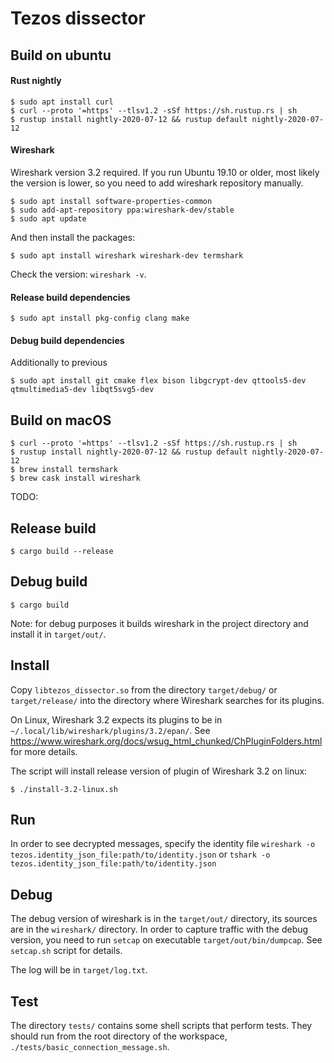 # Tezos dissector

## Build on ubuntu

#### Rust nightly

```
$ sudo apt install curl
$ curl --proto '=https' --tlsv1.2 -sSf https://sh.rustup.rs | sh
$ rustup install nightly-2020-07-12 && rustup default nightly-2020-07-12
```

#### Wireshark

Wireshark version 3.2 required. If you run Ubuntu 19.10 or older, most likely the version is lower, so you need to add wireshark repository manually.

```
$ sudo apt install software-properties-common
$ sudo add-apt-repository ppa:wireshark-dev/stable
$ sudo apt update
```

And then install the packages:

```
$ sudo apt install wireshark wireshark-dev termshark
```

Check the version: `wireshark -v`.

#### Release build dependencies

```
$ sudo apt install pkg-config clang make
```

#### Debug build dependencies

Additionally to previous

```
$ sudo apt install git cmake flex bison libgcrypt-dev qttools5-dev qtmultimedia5-dev libqt5svg5-dev
```

## Build on macOS

```
$ curl --proto '=https' --tlsv1.2 -sSf https://sh.rustup.rs | sh
$ rustup install nightly-2020-07-12 && rustup default nightly-2020-07-12
$ brew install termshark
$ brew cask install wireshark
```

TODO:

## Release build
```
$ cargo build --release
```

## Debug build
```
$ cargo build
```

Note: for debug purposes it builds wireshark in the project directory and install it in `target/out/`.

## Install

Copy `libtezos_dissector.so` from the directory `target/debug/` or 
`target/release/` into the directory where Wireshark searches for its plugins.

On Linux, Wireshark 3.2 expects its plugins to be in 
`~/.local/lib/wireshark/plugins/3.2/epan/`. See 
https://www.wireshark.org/docs/wsug_html_chunked/ChPluginFolders.html 
for more details.

The script will install release version of plugin of Wireshark 3.2 on linux:

```
$ ./install-3.2-linux.sh
```

## Run

In order to see decrypted messages, specify the identity file 
`wireshark -o tezos.identity_json_file:path/to/identity.json` or 
`tshark -o tezos.identity_json_file:path/to/identity.json`

## Debug

The debug version of wireshark is in the `target/out/` directory,
its sources are in the `wireshark/` directory.
In order to capture traffic with the debug version, you need to
run `setcap` on executable `target/out/bin/dumpcap`.
See `setcap.sh` script for details.

The log will be in `target/log.txt`.

## Test

The directory `tests/` contains some shell scripts that perform tests.
They should run from the root directory of the workspace,
`./tests/basic_connection_message.sh`.
